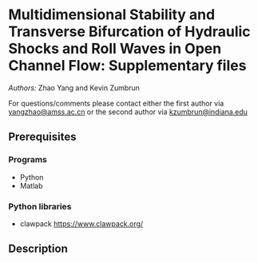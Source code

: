 # Multidimensional Stability and Transverse Bifurcation of Hydraulic Shocks and Roll Waves in Open Channel Flow: Supplementary files


_Authors:_ Zhao Yang and Kevin Zumbrun 

For questions/comments please contact either the first author via yangzhao@amss.ac.cn or the second author via kzumbrun@indiana.edu

## Prerequisites

### Programs

*  Python 
*  Matlab 

### Python libraries

* clawpack https://www.clawpack.org/


## Description 





